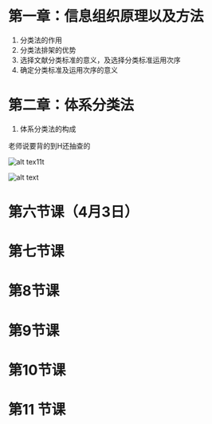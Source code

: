

# 第一章：信息组织原理以及方法
1. 分类法的作用
2. 分类法排架的优势
3. 选择文献分类标准的意义，及选择分类标准运用次序
4. 确定分类标准及运用次序的意义

# 第二章：体系分类法
1. 体系分类法的构成

老师说要背的到H还抽查的

![alt tex11t](./image.png)

![alt text](image-1.png)

# 第六节课（4月3日）

# 第七节课


# 第8节课


# 第9节课

# 第10节课

# 第11 节课
